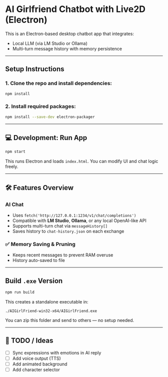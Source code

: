 # AI Girlfriend Chatbot with Live2D (Electron)

This is an Electron-based desktop chatbot app that integrates:
- Local LLM (via LM Studio or Ollama)
- Multi-turn message history with memory persistence

---

## Setup Instructions

### 1. Clone the repo and install dependencies:

```bash
npm install 
```

### 2. Install required packages:

```bash
npm install --save-dev electron-packager
```

---

## 💻 Development: Run App

```bash
npm start
```
This runs Electron and loads `index.html`. You can modify UI and chat logic freely.

---

## 🛠 Features Overview

### AI Chat
- Uses `fetch('http://127.0.0.1:1234/v1/chat/completions')`
- Compatible with **LM Studio**, **Ollama**, or any local OpenAI-like API
- Supports multi-turn chat via `messageHistory[]`
- Saves history to `chat-history.json` on each exchange

### ✅ Memory Saving & Pruning
- Keeps recent messages to prevent RAM overuse
- History auto-saved to file

---

## Build `.exe` Version

```bash
npm run build
```
This creates a standalone executable in:
```
./AIGirlFriend-win32-x64/AIGirlFriend.exe
```
You can zip this folder and send to others — no setup needed.

---

## 📌 TODO / Ideas

- [ ] Sync expressions with emotions in AI reply
- [ ] Add voice output (TTS)
- [ ] Add animated background
- [ ] Add character selector
